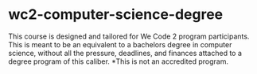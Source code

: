 # wc2-computer-science-degree
This course is designed and tailored for We Code 2 program participants. This is meant to be an equivalent to a bachelors degree in computer science, without all the pressure, deadlines, and finances attached to a degree program of this caliber. *This is not an accredited program.
